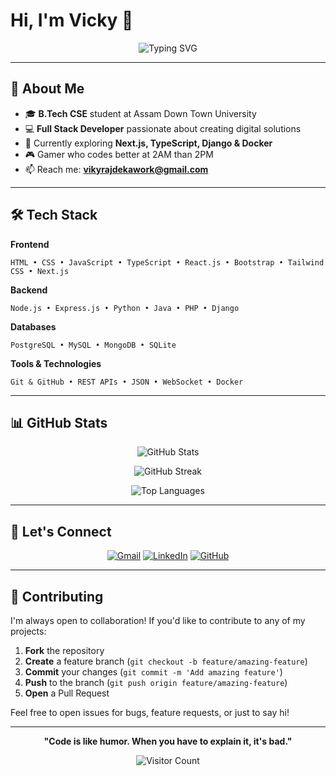 # Hi, I'm Vicky 👋

<div align="center">
  
![Typing SVG](https://readme-typing-svg.demolab.com?font=Fira+Code&weight=500&size=20&duration=3000&pause=1000&color=00D9FF&center=true&vCenter=true&width=500&lines=Full+Stack+Developer;B.Tech+CSE+Student;Code+%26+Coffee+Enthusiast)

</div>

---

## 🚀 About Me

- 🎓 **B.Tech CSE** student at Assam Down Town University
- 💻 **Full Stack Developer** passionate about creating digital solutions
- 🌱 Currently exploring **Next.js, TypeScript, Django & Docker**
- 🎮 Gamer who codes better at 2AM than 2PM
- 📫 Reach me: **vikyrajdekawork@gmail.com**

---

## 🛠️ Tech Stack

**Frontend**
```
HTML • CSS • JavaScript • TypeScript • React.js • Bootstrap • Tailwind CSS • Next.js
```

**Backend**
```
Node.js • Express.js • Python • Java • PHP • Django
```

**Databases**
```
PostgreSQL • MySQL • MongoDB • SQLite
```

**Tools & Technologies**
```
Git & GitHub • REST APIs • JSON • WebSocket • Docker
```

---

## 📊 GitHub Stats

<div align="center">
  
![GitHub Stats](https://github-readme-stats.vercel.app/api?username=Caktusuki&theme=tokyonight&show_icons=true&hide_border=true&count_private=true)

![GitHub Streak](https://github-readme-streak-stats.herokuapp.com/?user=Caktusuki&theme=tokyonight&hide_border=true)

![Top Languages](https://github-readme-stats.vercel.app/api/top-langs/?username=Caktusuki&theme=tokyonight&hide_border=true&layout=compact)

</div>

---

## 🤝 Let's Connect

<div align="center">
  
[![Gmail](https://img.shields.io/badge/Gmail-D14836?style=for-the-badge&logo=gmail&logoColor=white)](mailto:vikyrajdekawork@gmail.com)
[![LinkedIn](https://img.shields.io/badge/LinkedIn-0077B5?style=for-the-badge&logo=linkedin&logoColor=white)](https://www.linkedin.com/in/vikyraj-deka)
[![GitHub](https://img.shields.io/badge/GitHub-100000?style=for-the-badge&logo=github&logoColor=white)](https://github.com/Caktusuki)

</div>

---

## 🤝 Contributing

I'm always open to collaboration! If you'd like to contribute to any of my projects:

1. **Fork** the repository
2. **Create** a feature branch (`git checkout -b feature/amazing-feature`)
3. **Commit** your changes (`git commit -m 'Add amazing feature'`)
4. **Push** to the branch (`git push origin feature/amazing-feature`)
5. **Open** a Pull Request

Feel free to open issues for bugs, feature requests, or just to say hi! 

---

<div align="center">

**"Code is like humor. When you have to explain it, it's bad."** 

![Visitor Count](https://profile-counter.glitch.me/Caktusuki/count.svg)

</div>
